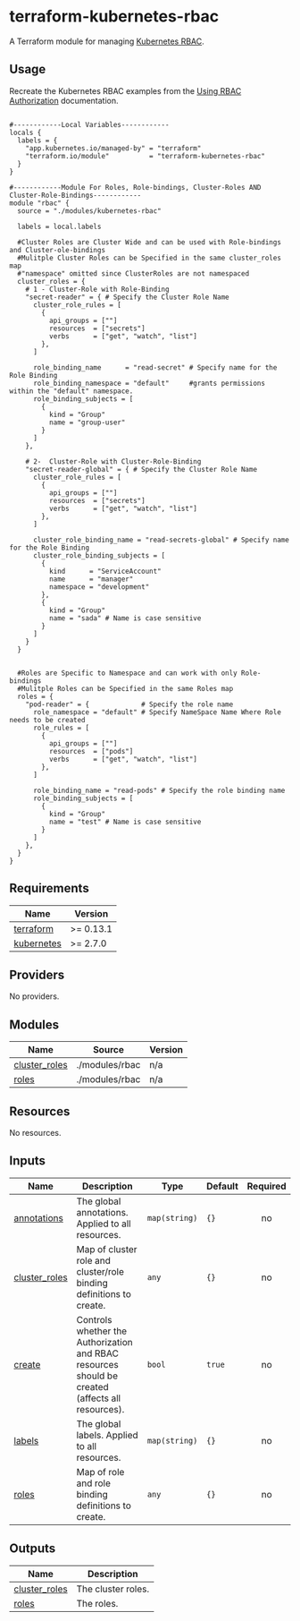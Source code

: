 # terraform-kubernetes-rbac

A Terraform module for managing [Kubernetes RBAC](https://kubernetes.io/docs/reference/access-authn-authz/rbac/).

## Usage

Recreate the Kubernetes RBAC examples from the [Using RBAC Authorization](https://kubernetes.io/docs/reference/access-authn-authz/rbac/) documentation.

```hcl

#------------Local Variables------------
locals {
  labels = {
    "app.kubernetes.io/managed-by" = "terraform"
    "terraform.io/module"          = "terraform-kubernetes-rbac"
  }
}

#------------Module For Roles, Role-bindings, Cluster-Roles AND Cluster-Role-Bindings------------
module "rbac" {
  source = "./modules/kubernetes-rbac"

  labels = local.labels

  #Cluster Roles are Cluster Wide and can be used with Role-bindings and Cluster-ole-bindings
  #Mulitple Cluster Roles can be Specified in the same cluster_roles map
  #"namespace" omitted since ClusterRoles are not namespaced
  cluster_roles = {
    # 1 - Cluster-Role with Role-Binding
    "secret-reader" = { # Specify the Cluster Role Name
      cluster_role_rules = [
        {
          api_groups = [""]
          resources  = ["secrets"]
          verbs      = ["get", "watch", "list"]
        },
      ]

      role_binding_name      = "read-secret" # Specify name for the Role Binding
      role_binding_namespace = "default"     #grants permissions within the "default" namespace.
      role_binding_subjects = [
        {
          kind = "Group"
          name = "group-user"
        }
      ]
    },

    # 2-  Cluster-Role with Cluster-Role-Binding
    "secret-reader-global" = { # Specify the Cluster Role Name
      cluster_role_rules = [
        {
          api_groups = [""]
          resources  = ["secrets"]
          verbs      = ["get", "watch", "list"]
        },
      ]

      cluster_role_binding_name = "read-secrets-global" # Specify name for the Role Binding
      cluster_role_binding_subjects = [
        {
          kind      = "ServiceAccount"
          name      = "manager"
          namespace = "development"
        },
        {
          kind = "Group"
          name = "sada" # Name is case sensitive
        }
      ]
    }
  }


  #Roles are Specific to Namespace and can work with only Role-bindings
  #Mulitple Roles can be Specified in the same Roles map
  roles = {
    "pod-reader" = {             # Specify the role name
      role_namespace = "default" # Specify NameSpace Name Where Role needs to be created
      role_rules = [
        {
          api_groups = [""]
          resources  = ["pods"]
          verbs      = ["get", "watch", "list"]
        },
      ]

      role_binding_name = "read-pods" # Specify the role binding name
      role_binding_subjects = [
        {
          kind = "Group"
          name = "test" # Name is case sensitive
        }
      ]
    },
  }
}

```

## Requirements

| Name                                                                        | Version   |
| --------------------------------------------------------------------------- | --------- |
| <a name="requirement_terraform"></a> [terraform](#requirement_terraform)    | >= 0.13.1 |
| <a name="requirement_kubernetes"></a> [kubernetes](#requirement_kubernetes) | >= 2.7.0  |

## Providers

No providers.

## Modules

| Name                                                                       | Source         | Version |
| -------------------------------------------------------------------------- | -------------- | ------- |
| <a name="module_cluster_roles"></a> [cluster_roles](#module_cluster_roles) | ./modules/rbac | n/a     |
| <a name="module_roles"></a> [roles](#module_roles)                         | ./modules/rbac | n/a     |

## Resources

No resources.

## Inputs

| Name                                                                     | Description                                                                                      | Type          | Default | Required |
| ------------------------------------------------------------------------ | ------------------------------------------------------------------------------------------------ | ------------- | ------- | :------: |
| <a name="input_annotations"></a> [annotations](#input_annotations)       | The global annotations. Applied to all resources.                                                | `map(string)` | `{}`    |    no    |
| <a name="input_cluster_roles"></a> [cluster_roles](#input_cluster_roles) | Map of cluster role and cluster/role binding definitions to create.                              | `any`         | `{}`    |    no    |
| <a name="input_create"></a> [create](#input_create)                      | Controls whether the Authorization and RBAC resources should be created (affects all resources). | `bool`        | `true`  |    no    |
| <a name="input_labels"></a> [labels](#input_labels)                      | The global labels. Applied to all resources.                                                     | `map(string)` | `{}`    |    no    |
| <a name="input_roles"></a> [roles](#input_roles)                         | Map of role and role binding definitions to create.                                              | `any`         | `{}`    |    no    |

## Outputs

| Name                                                                       | Description        |
| -------------------------------------------------------------------------- | ------------------ |
| <a name="output_cluster_roles"></a> [cluster_roles](#output_cluster_roles) | The cluster roles. |
| <a name="output_roles"></a> [roles](#output_roles)                         | The roles.         |
